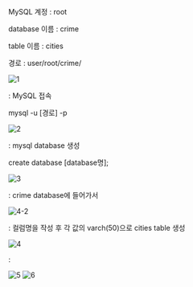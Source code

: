 MySQL 계정 : root

database 이름 : crime

table 이름 : cities

경로 : user/root/crime/


![1](https://github.com/pladata-encore/DE30-5-Crime/assets/158540157/af06ce49-2bc3-4335-a290-84470891e939)

: MySQL 접속

mysql -u [경로] -p

![2](https://github.com/pladata-encore/DE30-5-Crime/assets/158540157/914ed195-bb56-40d3-a724-75a667b9cb0b)

: mysql database 생성

create database [database명];

![3](https://github.com/pladata-encore/DE30-5-Crime/assets/158540157/5a9b17ff-88ac-40e5-8ed0-9fb923bad4ba)

: crime database에 들어가서

![4-2](https://github.com/pladata-encore/DE30-5-Crime/assets/158540157/25c24967-67ba-4218-a2fa-4f15f3f16adf)

: 컬럼명을 작성 후 각 값의 varch(50)으로 cities table 생성

![4](https://github.com/pladata-encore/DE30-5-Crime/assets/158540157/16e36851-7a46-47aa-b462-02d5a0b3ab56)

:

![5](https://github.com/pladata-encore/DE30-5-Crime/assets/158540157/0a66f6cb-05b3-44e2-9246-f72bfdda2176)
![6](https://github.com/pladata-encore/DE30-5-Crime/assets/158540157/81be3d01-0a99-404b-88fc-e7da33714149)
